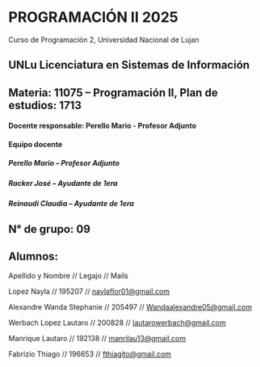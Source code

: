 # PROGRAMACIÓN II 2025
Curso de Programación 2, Universidad Nacional de Lujan
## UNLu Licenciatura en Sistemas de Información
## Materia: 11075 – Programación II, Plan de estudios: 1713
#### Docente responsable: Perello Mario - Profesor Adjunto
#### Equipo docente
##### Perello Mario – Profesor Adjunto
##### Racker José – Ayudante de 1era
##### Reinaudi Claudia – Ayudante de 1era
## N° de grupo: 09
## Alumnos:

Apellido y Nombre // Legajo // Mails

Lopez Nayla // 195207 // naylaflor01@gmail.com

Alexandre Wanda Stephanie // 205497 // Wandaalexandre05@gmail.com

Werbach Lopez Lautaro // 200828 // lautarowerbach@gmail.com

Manrique Lautaro // 192138 // manrilau13@gmail.com

Fabrizio Thiago // 196653 // fthiagito@gmail.com
